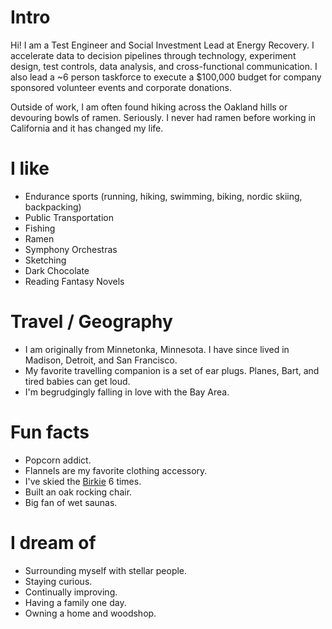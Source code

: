 # Intro

Hi! I am a Test Engineer and Social Investment Lead at Energy Recovery. I accelerate data to decision pipelines through technology, experiment design, test controls, data analysis, and cross-functional communication. I also lead a ~6 person taskforce to execute a $100,000 budget for company sponsored volunteer events and corporate donations.

Outside of work, I am often found hiking across the Oakland hills or devouring bowls of ramen. Seriously. I never had ramen before working in California and it has changed my life.

# I like

- Endurance sports (running, hiking, swimming, biking, nordic skiing, backpacking)
- Public Transportation
- Fishing
- Ramen
- Symphony Orchestras
- Sketching
- Dark Chocolate
- Reading Fantasy Novels

# Travel / Geography

- I am originally from Minnetonka, Minnesota. I have since lived in Madison, Detroit, and San Francisco.
- My favorite travelling companion is a set of ear plugs. Planes, Bart, and tired babies can get loud.
- I'm begrudgingly falling in love with the Bay Area.


# Fun facts

- Popcorn addict.
- Flannels are my favorite clothing accessory.
- I've skied the [Birkie](https://www.birkie.com/) 6 times.
- Built an oak rocking chair.
- Big fan of wet saunas.


# I dream of

- Surrounding myself with stellar people.
- Staying curious.
- Continually improving.
- Having a family one day.
- Owning a home and woodshop.
